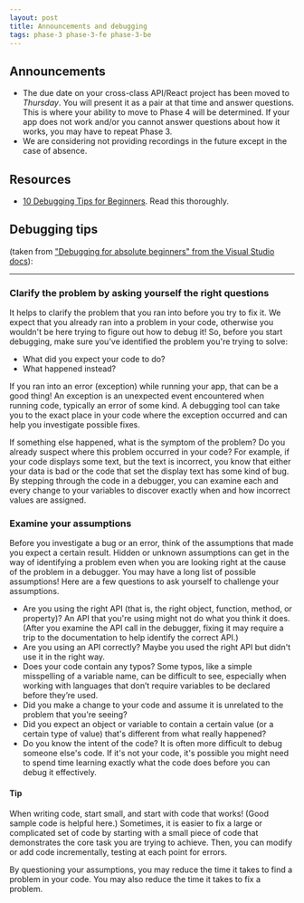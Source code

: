 ```yaml
---
layout: post
title: Announcements and debugging
tags: phase-3 phase-3-fe phase-3-be
---
```


## Announcements

- The due date on your cross-class API/React project has been moved to _Thursday_. You will present it as a pair at that time and answer questions. This is where your ability to move to Phase 4 will be determined. If your app does not work and/or you cannot answer questions about how it works, you may have to repeat Phase 3.
- We are considering not providing recordings in the future except in the case of absence.

## Resources

- [10 Debugging Tips for Beginners](https://blog.hartleybrody.com/debugging-code-beginner/). Read this thoroughly.

## Debugging tips

(taken from ["Debugging for absolute beginners" from the Visual Studio docs](https://docs.microsoft.com/en-us/visualstudio/debugger/debugging-absolute-beginners?view=vs-2019)):

---

### Clarify the problem by asking yourself the right questions

It helps to clarify the problem that you ran into before you try to fix it. We expect that you already ran into a problem in your code, otherwise you wouldn't be here trying to figure out how to debug it! So, before you start debugging, make sure you've identified the problem you're trying to solve:

- What did you expect your code to do?
- What happened instead?

If you ran into an error (exception) while running your app, that can be a good thing! An exception is an unexpected event encountered when running code, typically an error of some kind. A debugging tool can take you to the exact place in your code where the exception occurred and can help you investigate possible fixes.

If something else happened, what is the symptom of the problem? Do you already suspect where this problem occurred in your code? For example, if your code displays some text, but the text is incorrect, you know that either your data is bad or the code that set the display text has some kind of bug. By stepping through the code in a debugger, you can examine each and every change to your variables to discover exactly when and how incorrect values are assigned.

### Examine your assumptions

Before you investigate a bug or an error, think of the assumptions that made you expect a certain result. Hidden or unknown assumptions can get in the way of identifying a problem even when you are looking right at the cause of the problem in a debugger. You may have a long list of possible assumptions! Here are a few questions to ask yourself to challenge your assumptions.

- Are you using the right API (that is, the right object, function, method, or property)? An API that you're using might not do what you think it does. (After you examine the API call in the debugger, fixing it may require a trip to the documentation to help identify the correct API.)
- Are you using an API correctly? Maybe you used the right API but didn't use it in the right way.
- Does your code contain any typos? Some typos, like a simple misspelling of a variable name, can be difficult to see, especially when working with languages that don’t require variables to be declared before they’re used.
- Did you make a change to your code and assume it is unrelated to the problem that you're seeing?
- Did you expect an object or variable to contain a certain value (or a certain type of value) that's different from what really happened?
- Do you know the intent of the code? It is often more difficult to debug someone else's code. If it's not your code, it's possible you might need to spend time learning exactly what the code does before you can debug it effectively.

#### Tip

When writing code, start small, and start with code that works! (Good sample code is helpful here.) Sometimes, it is easier to fix a large or complicated set of code by starting with a small piece of code that demonstrates the core task you are trying to achieve. Then, you can modify or add code incrementally, testing at each point for errors.

By questioning your assumptions, you may reduce the time it takes to find a problem in your code. You may also reduce the time it takes to fix a problem.
